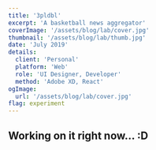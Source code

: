 ```yaml
---
title: '3pldbl'
excerpt: 'A basketball news aggregator'
coverImage: '/assets/blog/lab/cover.jpg'
thumbnail: '/assets/blog/lab/thumb.jpg'
date: 'July 2019'
details:
  client: 'Personal'
  platform: 'Web'
  role: 'UI Designer, Developer'
  method: 'Adobe XD, React'
ogImage:
  url: '/assets/blog/lab/cover.jpg'
flag: experiment
---
```


## Working on it right now... :D